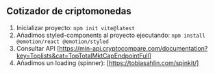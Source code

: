 ## Cotizador de criptomonedas

1. Inicializar proyecto: `npm init vite@latest`
2. Añadimos styled-components al proyecto ejecutando: `npm install @emotion/react @emotion/styled`
3. Consultar API [https://min-api.cryptocompare.com/documentation?key=Toplists&cat=TopTotalMktCapEndpointFull]
4. Añadimos un loading (spinner): [https://tobiasahlin.com/spinkit/]

